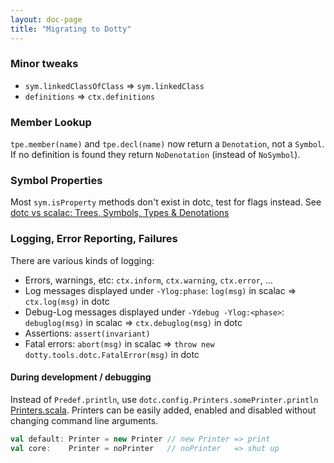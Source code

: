 ```yaml
---
layout: doc-page
title: "Migrating to Dotty"
---
```


### Minor tweaks ###
 * `sym.linkedClassOfClass` => `sym.linkedClass`
 * `definitions` => `ctx.definitions`

### Member Lookup ###
`tpe.member(name)` and `tpe.decl(name)` now return a `Denotation`, not a
`Symbol`. If no definition is found they return `NoDenotation` (instead of
`NoSymbol`).

### Symbol Properties ###
Most `sym.isProperty` methods don't exist in dotc, test for flags instead. See
[dotc vs scalac: Trees, Symbols, Types & Denotations]

### Logging, Error Reporting, Failures ###
There are various kinds of logging:

* Errors, warnings, etc: `ctx.inform`, `ctx.warning`, `ctx.error`, ...
* Log messages displayed under `-Ylog:phase`: `log(msg)` in scalac =>
  `ctx.log(msg)` in dotc
* Debug-Log messages displayed under `-Ydebug -Ylog:<phase>`: `debuglog(msg)`
  in scalac => `ctx.debuglog(msg)` in dotc
* Assertions: `assert(invariant)`
* Fatal errors: `abort(msg)` in scalac => `throw new
    dotty.tools.dotc.FatalError(msg)` in dotc


#### During development / debugging ####
Instead of `Predef.println`, use `dotc.config.Printers.somePrinter.println`
[Printers.scala]. Printers can be easily added, enabled and disabled
without changing command line arguments.

```scala
val default: Printer = new Printer // new Printer => print
val core:    Printer = noPrinter   // noPrinter   => shut up
```

[dotc vs scalac: Trees, Symbols, Types & Denotations]: https://github.com/lampepfl/dotty/wiki/dotc-vs-scalac:-Trees,-Symbols,-Types-&-Denotations
[Printers.scala]: https://github.com/lampepfl/dotty/blob/master/src/dotty/tools/dotc/config/Printers.scala
